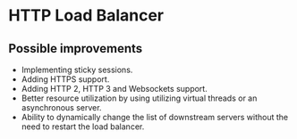 # HTTP Load Balancer


## Possible improvements
- Implementing sticky sessions.
- Adding HTTPS support.
- Adding HTTP 2, HTTP 3 and Websockets support.
- Better resource utilization by using utilizing virtual threads or an asynchronous server.
- Ability to dynamically change the list of downstream servers without the need to restart the load balancer.
